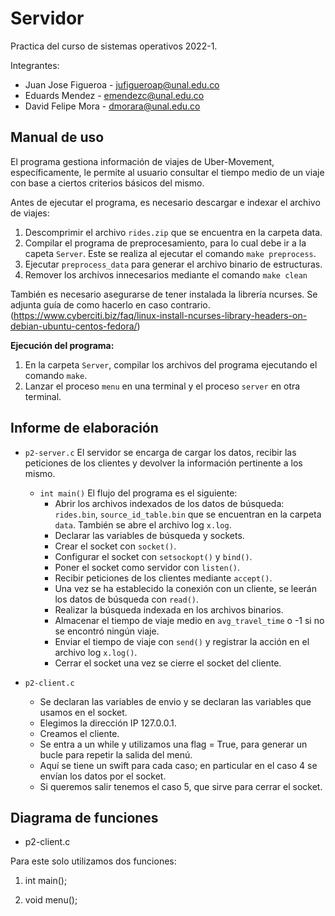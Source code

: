 # Servidor 


Practica del curso de sistemas operativos 2022-1.

Integrantes:
- Juan Jose Figueroa - jufigueroap@unal.edu.co
- Eduards Mendez - emendezc@unal.edu.co
- David Felipe Mora - dmorara@unal.edu.co

## **Manual de uso**

El programa gestiona información de viajes de Uber-Movement, específicamente, le permite al usuario consultar el tiempo medio de un viaje 
con base a ciertos criterios básicos del mismo.

Antes de ejecutar el programa, es necesario descargar e indexar el archivo de viajes:

1. Descomprimir el archivo `rides.zip` que se encuentra en la carpeta data.
2. Compilar el programa de preprocesamiento, para lo cual debe ir a la capeta `Server`. Este se realiza al ejecutar el comando `make preprocess`.
3. Ejecutar `preprocess_data` para generar el archivo binario de estructuras.
4. Remover los archivos innecesarios mediante el comando `make clean`

También es necesario asegurarse de tener instalada la librería ncurses. Se adjunta guía de como hacerlo en caso contrario. (https://www.cyberciti.biz/faq/linux-install-ncurses-library-headers-on-debian-ubuntu-centos-fedora/)

**Ejecución del programa:**

1. En la carpeta `Server`, compilar los archivos del programa ejecutando el comando `make`.
2. Lanzar el proceso `menu` en una terminal y el proceso `server` en otra terminal.

## **Informe de elaboración**

- `p2-server.c`
    El servidor se encarga de cargar los datos, recibir las peticiones de los clientes y devolver la información pertinente a los mismo.
    - `int main()`
    El flujo del programa es el siguiente:
        - Abrir los archivos indexados de los datos de búsqueda: `rides.bin`, `source_id_table.bin` que se encuentran en la carpeta `data`. También se abre el archivo log `x.log`.
        - Declarar las variables de búsqueda y sockets.
        - Crear el socket con `socket()`.
        - Configurar el socket con `setsockopt()` y `bind()`.
        - Poner el socket como servidor con `listen()`.
        - Recibir peticiones de los clientes mediante `accept()`.
        - Una vez se ha establecido la conexión con un cliente, se leerán los datos de búsqueda con `read()`.
        - Realizar la búsqueda indexada en los archivos binarios.
        - Almacenar el tiempo de viaje medio en `avg_travel_time` o -1 si no se encontró ningún viaje.
        - Enviar el tiempo de viaje con `send()` y registrar la acción en el archivo log `x.log()`.
        - Cerrar el socket una vez se cierre el socket del cliente.

- `p2-client.c`
    - Se declaran las variables de envio y se declaran las variables que usamos en el socket.
    - Elegimos la dirección IP 127.0.0.1.
    - Creamos el cliente. 
    - Se entra a un while y utilizamos una flag = True, para generar un bucle para repetir la salida del menú.
    - Aquí se tiene un swift para cada caso; en particular en el caso 4 se envían los datos por el socket.
    - Si queremos salir tenemos el caso 5, que sirve para cerrar el socket.
## Diagrama de funciones

- p2-client.c

Para este solo utilizamos dos funciones:

1. int main();

2. void menu();


